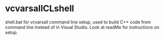 # vcvarsallCLshell
 shell.bat for vcvarsall command line setup, used to build C++ code from command line instead of in Visual Studio.  Look at readMe for instructions on setup.
